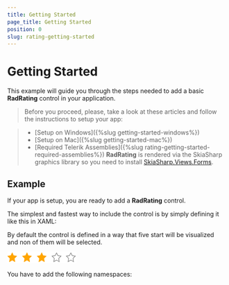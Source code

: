 ```yaml
---
title: Getting Started
page_title: Getting Started
position: 0
slug: rating-getting-started
---
```


# Getting Started

This example will guide you through the steps needed to add a basic **RadRating** control in your application.

>Before you proceed, please, take a look at these articles and follow the instructions to setup your app:

>- [Setup on Windows]({%slug getting-started-windows%})
>- [Setup on Mac]({%slug getting-started-mac%})
>- [Required Telerik Assemblies]({%slug rating-getting-started-required-assemblies%})
> **RadRating** is rendered via the SkiaSharp graphics library so you need to install [SkiaSharp.Views.Forms](https://www.nuget.org/packages/SkiaSharp.Views.Forms/1.55.0).

## Example

If your app is setup, you are ready to add a **RadRating** control.

The simplest and fastest way to include the control is by simply defining it like this in XAML:

<snippet id='rating-gettingstarted-xaml'/>
<snippet id='rating-gettingstarted-csharp'/>

By default the control is defined in a way that five start will be visualized and non of them will be selected.

![](../images/rating-overview.png)

You have to add the following namespaces:

<snippet id='xmlns-telerikrating'/>
<snippet id='ns-telerikrating'/>